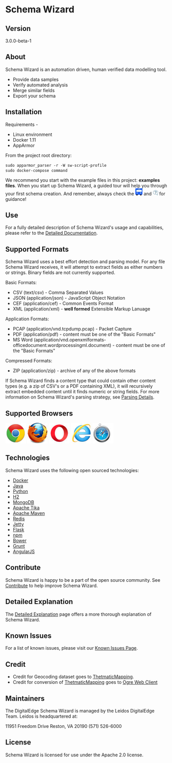 # Schema Wizard
## Version

3.0.0-beta-1

## About
Schema Wizard is an automation driven, human verified data modelling tool.
* Provide data samples
* Verify automated analysis
* Merge similar fields 
* Export your schema

## Installation

Requirements - 
* Linux environment
* Docker 1.11
* AppArmor

From the project root directory:

    sudo apparmor_parser -r -W sw-script-profile
    sudo docker-compose command

We recommend you start with the example files in this project: **examples files**.  When you start up Schema Wizard, a guided tour will help you through your first schema creation.  And remember, always check the ![Bus](/docs/readme-ext/blue-tour-bus.jpg "Tour Bus") and ![Help](/docs/readme-ext/blueQuestionMark_whiteCalloutBg.jpg "Help Button") for guidance!
    
## Use

For a fully detailed description of Schema Wizard's usage and capabilities, please refer to the [Detailed Documentation](docs/readme-ext/detailed.md).

## Supported Formats
Schema Wizard uses a best effort detection and parsing model.  For any file Schema Wizard receives, it will attempt to extract fields as either numbers or strings.  Binary fields are not currently supported.  

Basic Formats:
* CSV (text/csv) - Comma Separated Values
* JSON (application/json) - JavaScript Object Notation
* CEF (application/cef) - Common Events Format
* XML (application/xml) - **well formed** Extensible Markup Lanuage
 
Application Formats:
* PCAP (application/vnd.tcpdump.pcap) - Packet Capture
* PDF (application/pdf) - content must be one of the "Basic Formats"
* MS Word (application/vnd.openxmlformats-officedocument.wordprocessingml.document) - content must be one of the "Basic Formats" 

Compressed Formats:
* ZIP (application/zip) - archive of any of the above formats

If Schema Wizard finds a content type that could contain other content types (e.g. a zip of CSV's or a PDF containing XML), it will recursively extract embedded content until it finds numeric or string fields.  For more information on Schema Wizard's parsing strategy, see [Parsing Details](docs/readme-ext/detailed.md).

## Supported Browsers
![Chrome](/docs/readme-ext/chrome-icon.jpg "Chrome 51") ![Firefox](/docs/readme-ext/firefox-icon.jpg "Firefox 47") ![Opera](/docs/readme-ext/opera-icon.jpg "Opera 38") ![Internet Explorer](/docs/readme-ext/ie-icon.jpg "IE 11+") ![Safari](/docs/readme-ext/safari-icon.jpg "Safari 9.1")

## Technologies
Schema Wizard uses the following open sourced technologies:
* [Docker][docker]
* [Java][java]
* [Python][python]
* [H2][h2]
* [MongoDB][mongo]
* [Apache Tika][tika]
* [Apache Maven][maven]
* [Redis][redis]
* [Jetty][jetty]
* [Flask][flask]
* [npm][npm]
* [Bower][bower]
* [Grunt][grunt]
* [AngularJS][angular]

## Contribute
Schema Wizard is happy to be a part of the open source community.  See [Contribute](docs/readme-ext/contribute.md) to help improve Schema Wizard.

## Detailed Explanation

The [Detailed Explanation](docs/readme-ext/detailed.md) page offers a more thorough explanation of Schema Wizard.

## Known Issues

For a list of known issues, please visit our [Known Issues Page](docs/readme-ext/known-issues.md).

## Credit
* Credit for Geocoding dataset goes to [ThetmaticMapping][geodata].
* Credit for conversion of [ThetmaticMapping][geodata] goes to [Ogre Web Client][ogre]

## Maintainers
The DigitalEdge Schema Wizard is managed by the Leidos DigitalEdge Team. Leidos is headquartered at:

11951 Freedom Drive
Reston, VA 20190
(571) 526-6000

## License
Schema Wizard is licensed for use under the Apache 2.0 license.

[//]: # (Links)

   [java]: <https://www.java.com/>
   [python]: <https://www.python.org/>
   [docker]: <https://www.docker.com/>
   [h2]: <http://www.h2database.com/>
   [mongo]: <https://www.mongodb.com/>
   [jetty]: <http://www.eclipse.org/jetty/>
   [redis]: <http://redis.io/>
   [tika]: <https://tika.apache.org/>
   [angular]: <https://angularjs.org/>
   [flask]: <http://flask.pocoo.org/>
   [maven]: <https://maven.apache.org/>
   [npm]: <https://www.npmjs.com/>
   [bower]: <https://bower.io/>
   [grunt]: <http://gruntjs.com/>
   
   [geodata]: <http://thematicmapping.org>
   [ogre]: <http://ogre.adc4gis.com/>
    
